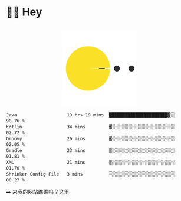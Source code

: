 
# 👋🏻 Hey
<div align="center">
	<br>
	<img src="https://raw.githubusercontent.com/Aniket965/Aniket965/master/pacman.svg?sanitize=true" width="200" height="200">
	<br>
</div>

<!--START_SECTION:waka-->

```text
Java                   19 hrs 19 mins  ██████████████████████▓░░   90.76 %
Kotlin                 34 mins         ▓░░░░░░░░░░░░░░░░░░░░░░░░   02.72 %
Groovy                 26 mins         ▓░░░░░░░░░░░░░░░░░░░░░░░░   02.05 %
Gradle                 23 mins         ▒░░░░░░░░░░░░░░░░░░░░░░░░   01.81 %
XML                    21 mins         ▒░░░░░░░░░░░░░░░░░░░░░░░░   01.70 %
Shrinker Config File   3 mins          ░░░░░░░░░░░░░░░░░░░░░░░░░   00.27 %
```

<!--END_SECTION:waka-->

 ➡️  来我的网站瞧瞧吗？[这里](https://www.shaolongfei.com)
